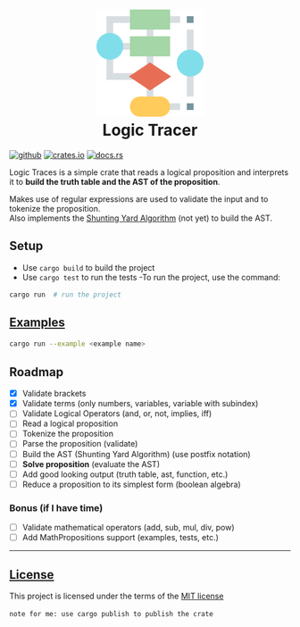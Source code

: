 <h1 align="center">
    <!-- <img src="resources/img/hex.gif" alt="Algorithm" width="192"> -->
    <img src="resources/img/algorithm.png" alt="Algorithm" width="192">
    <div align="center">Logic Tracer</div>
</h1>

[<img alt="github" src="https://img.shields.io/badge/github-Yrrrrrf%2Flogic__tracer-58A6FF?style=for-the-badge&logo=github" height="24">](https://github.com/Yrrrrrf/logic_tracer)
[<img alt="crates.io" src="https://img.shields.io/crates/v/logic__tracer.svg?style=for-the-badge&logo=rust" height="24">](https://crates.io/crates/logic_tracer)
[<img alt="docs.rs" src="https://img.shields.io/badge/docs.rs-logic__tracer-66c2a5?style=for-the-badge&labelColor=555555" height="24">](https://docs.rs/logic_tracer)

Logic Traces is a simple crate that reads a logical proposition and interprets it to **build the truth table and the AST of the proposition**.  

Makes use of regular expressions are used to validate the input and to tokenize the proposition.  
Also implements the [Shunting Yard Algorithm](https://en.wikipedia.org/wiki/Shunting-yard_algorithm) (not yet) to build the AST.

## Setup
- Use `cargo build` to build the project
- Use `cargo test` to run the tests
-To run the project, use the command:
```bash
cargo run  # run the project
```

## [Examples](./examples/README.md)

```bash
cargo run --example <example name>
```

## Roadmap
- [x] Validate brackets
- [x] Validate terms (only numbers, variables, variable with subindex)
- [ ] Validate Logical Operators (and, or, not, implies, iff)
- [ ] Read a logical proposition
- [ ] Tokenize the proposition
- [ ] Parse the proposition (validate)
- [ ] Build the AST (Shunting Yard Algorithm) (use postfix notation)
- [ ] **Solve proposition** (evaluate the AST)
- [ ] Add good looking output (truth table, ast, function, etc.)
- [ ] Reduce a proposition to its simplest form (boolean algebra) 

### Bonus (if I have time)
- [ ] Validate mathematical operators (add, sub, mul, div, pow)
- [ ] Add MathPropositions support (examples, tests, etc.)

----

## [License](LICENSE)

This project is licensed under the terms of the [MIT license](./LICENSE)

`note for me: use cargo publish to publish the crate`
